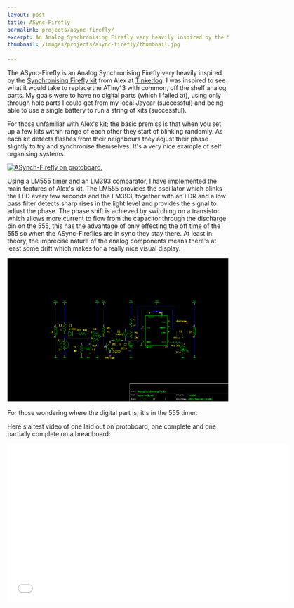 ```yaml
---
layout: post
title: ASync-Firefly
permalink: projects/async-firefly/
excerpt: An Analog Synchronising Firefly very heavily inspired by the Synchronising Firefly kit from Alex at Tinkerlog.
thumbnail: /images/projects/async-firefly/thumbnail.jpg

---
```


The ASync-Firefly is an Analog Synchronising Firefly very heavily inspired by the [Synchronising Firefly kit](http://store.tinkerlog.com/store/index.php?main_page=product_info&cPath=2&products_id=2) from Alex at [Tinkerlog](http://tinkerlog.com/). I was inspired to see what it would take to replace the ATiny13 with common, off the shelf analog parts. My goals were to have no digital parts (which I failed at), using only through hole parts I could get from my local Jaycar (successful) and being able to use a single battery to run a string of kits (successful).

For those unfamiliar with Alex's kit; the basic premiss is that when you set up a few kits within range of each other they start of blinking randomly. As each kit detects flashes from their neighbours they adjust their phase slightly to try and synchronise themselves. It's a very nice example of self organising systems.

[![ASynch-Firefly on protoboard.](http://farm6.static.flickr.com/5013/5460089551_1956e01e22.jpg)](http://www.flickr.com/photos/58053205@N06/5460089551/)

Using a LM555 timer and an LM393 comparator, I have implemented the main features of Alex's kit. The LM555 provides the oscillator which blinks the LED every few seconds and the LM393, together with an LDR and a low pass filter detects sharp rises in the light level and provides the signal to adjust the phase. The phase shift is achieved by switching on a transistor which allows more current to flow from the capacitor through the discharge pin on the 555, this has the advantage of only effecting the off time of the 555 so when the ASync-Fireflies are in sync they stay there. At least in theory, the imprecise nature of the analog components means there's at least some drift which makes for a really nice visual display.

![](/images/projects/async-firefly/async-firefly.png)

For those wondering where the digital part is; it's in the 555 timer.

Here's a test video of one laid out on protoboard, one complete and one partially complete on a breadboard:

<iframe width="640" height="360" src="//www.youtube.com/embed/cxVXot_unxU?feature=player_embedded" frameborder="0" allowfullscreen="true"></iframe>
